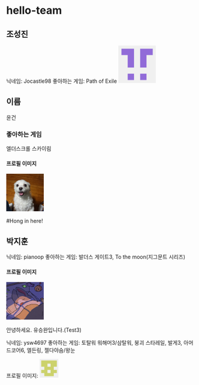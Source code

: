 # hello-team

## 조성진 
닉네임: Jocastle98
좋아하는 게임: Path of Exile
<img src ="./Image/Profile_Jocastle.png" width ="100" height="100">

## 이름
윤건
### 좋아하는 게임
엘더스크롤 스카이림
#### 프로필 이미지
<img src="./Image/YoonGunProfile.jpg" width = "100" height = "100">

#Hong in here!

## 박지훈
닉네임: pianoop 
좋아하는 게임: 발더스 게이트3, To the moon(지그문트 시리즈)  
#### 프로필 이미지
[<img src="./Image/Profile_Jihoon.png" width = "100" height = "100">](https://github.com/pianoop)  

안녕하세요. 유승완입니다.(Test3)

닉네임: ysw4697
좋아하는 게임: 토탈워 워해머3/삼탈워, 붕괴 스타레일, 발게3, 아머드코어6, 엘든링, 젤다야숨/왕눈

프로필 이미지: <img src="./Image/Profile_ysw4697.png" width = "50" height = "50">